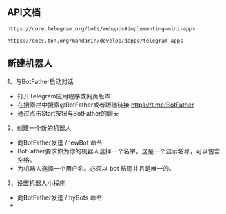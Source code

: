 ## API文档
    https://core.telegram.org/bots/webapps#implementing-mini-apps

    https://docs.ton.org/mandarin/develop/dapps/telegram-apps
    
## 新建机器人
1、与BotFather启动对话
- 打开Telegram应用程序或网页版本
- 在搜索栏中搜索@BotFather或者跟随链接 https://t.me/BotFather
- 通过点击Start按钮与BotFather的聊天

2、创建一个新的机器人
- 向BotFather发送 /newBot 命令
- BotFather要求你为你的机器人选择一个名字。这是一个显示名称，可以包含空格。
- 为机器人选择一个用户名。必须以 bot 结尾并且是唯一的。

3、设置机器人小程序
- 向BotFather发送 /myBots 命令
- 
